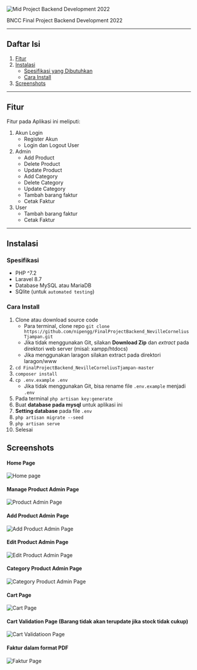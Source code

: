 ![Mid Project Backend Development 2022](public/logo_binus_resize.png "Final Project Backend Development 2022")

BNCC Final Project Backend Development 2022

<hr>

## Daftar Isi
1. [Fitur](#fitur)
2. [Instalasi](#instalasi)
    - [Spesifikasi yang Dibutuhkan](#spesifikasi)
    - [Cara Install](#cara-install)
3. [Screenshots](#screenshots)

<hr>

## Fitur

Fitur pada Aplikasi ini meliputi:

1. Akun Login
    - Register Akun
    - Login dan Logout User
2. Admin
    - Add Product
    - Delete Product
    - Update Product
    - Add Category
    - Delete Category
    - Update Category
    - Tambah barang faktur
    - Cetak Faktur
3. User
    - Tambah barang faktur
    - Cetak Faktur

<hr>

## Instalasi

### Spesifikasi
- PHP ^7.2
- Laravel 8.7
- Database MySQL atau MariaDB
- SQlite (untuk `automated testing`)

### Cara Install

1. Clone atau download source code
    - Para terminal, clone repo `git clone https://github.com/nipengg/FinalProjectBackend_NevilleCorneliusTjampan.git`
    - Jika tidak menggunakan Git, silakan **Download Zip** dan *extract* pada direktori web server (misal: xampp/htdocs)
    - Jika menggunakan laragon silakan extract pada direktori laragon/www
2. `cd FinalProjectBackend_NevilleCorneliusTjampan-master`
3. `composer install`
4. `cp .env.example .env`
    - Jika tidak menggunakan Git, bisa rename file `.env.example` menjadi `.env`
5. Pada terminal `php artisan key:generate`
6. Buat **database pada mysql** untuk aplikasi ini
7. **Setting database** pada file `.env`
8. `php artisan migrate --seed`
9. `php artisan serve`
10. Selesai

## Screenshots

#### Home Page
![Home page](public/images/homepage.png "Home page")

#### Manage Product Admin Page
![Product Admin Page](public/images/product_admin.png "Product Admin Page")

#### Add Product Admin Page
![Add Product Admin Page](public/images/add_product.png "Add Product Admin Page")

#### Edit Product Admin Page
![Edit Product Admin Page](public/images/edit_product.png "Edit Product Admin Page")

#### Category Product Admin Page
![Category Product Admin Page](public/images/category_admin.png "Category Product Admin Page")

#### Cart Page
![Cart Page](public/images/cart.png "Cart Page")

#### Cart Validation Page (Barang tidak akan terupdate jika stock tidak cukup)
![Cart Validatioon Page](public/images/cart_validation.png "Cart Validation Page")

#### Faktur dalam format PDF
![Faktur Page](public/images/faktur.png "Faktur Page")
